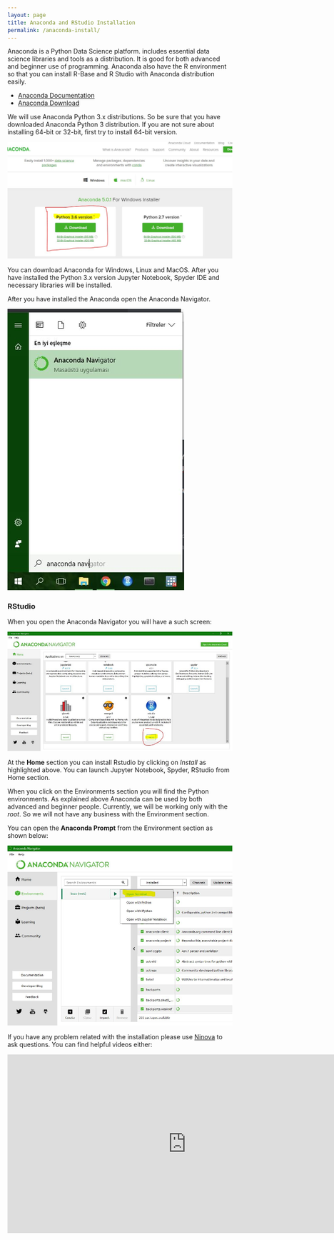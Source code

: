 ```yaml
---
layout: page
title: Anaconda and RStudio Installation
permalink: /anaconda-install/
---
```


Anaconda is a Python Data Science platform. includes essential data science libraries and tools as a distribution. It is good for both advanced and beginner use of programming. Anaconda also have the R environment so that you can install R-Base and R Studio with Anaconda distribution easily. 

- [Anaconda Documentation](https://conda.io/docs/user-guide/overview.html)
- [Anaconda Download](https://www.anaconda.com/download/)

We will use Anaconda Python 3.x distributions. So be sure that you have downloaded Anaconda Python 3 distribution. If you are not sure about installing 64-bit or 32-bit, first try to install 64-bit version. 

![](assets/anaconda-download.jpg)

You can download Anaconda for Windows, Linux and MacOS. After you have installed the Python 3.x version Jupyter Notebook, Spyder IDE and necessary libraries will be installed. 

After you have installed the Anaconda open the Anaconda Navigator. 

![](assets/anaconda-navigator.jpg)

### RStudio ###

When you open the Anaconda Navigator you will have a such screen:

![](assets/rstudio-install.jpg)

At the **Home** section you can install Rstudio by clicking on *Install* as highlighted above. You can launch Jupyter Notebook, Spyder, RStudio from Home section. 

When you click on the Environments section you will find the Python environments. As explained above Anaconda can be used by both advanced and beginner people. Currently, we will be working only with the *root*. So we will not have any business with the Environment section. 

You can open the **Anaconda Prompt** from the Environment section as shown below:

![](assets/anaconda-environment.jpg)

If you have any problem related with the installation please use [Ninova](http://ninova.itu.edu.tr/) to ask questions. You can find helpful videos either:

<iframe width="800" height="400" src="https://www.youtube.com/embed/LrMOrMb8-3s" frameborder="0" allow="autoplay; encrypted-media" allowfullscreen></iframe>